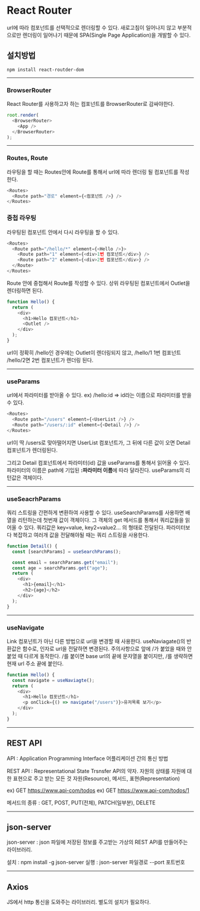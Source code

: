 # React Router

url에 따라 컴포넌트를 선택적으로 렌더링할 수 있다. 새로고침이 일어나지 않고 부분적으로만 렌더링이 일어나기 때문에 SPA(Single Page Application)을 개발할 수 있다.

## 설치방법

    npm install react-routder-dom

---

### BrowserRouter

React Router를 사용하고자 하는 컴포넌트를 BrowserRouter로 감싸야한다.

```javascript
root.render(
  <BrowserRouter>
    <App />
  </BrowserRouter>
);
```

---

### Routes, Route

라우팅을 할 때는 Routes안에 Route를 통해서 url에 따라 렌더링 될 컴포넌트를 작성한다.

```javascript
<Routes>
  <Route path="경로" element={<컴포넌트 />} />
</Routes>
```

### 중첩 라우팅

라우팅된 컴포넌트 안에서 다시 라우팅을 할 수 있다.

```javascript
<Routes>
  <Route path="/hello/*" element={<Hello />}>
    <Route path="1" element={<div>1번 컴포넌트</div>} />
    <Route path="2" element={<div>2번 컴포넌트</div>} />
  </Route>
</Routes>
```

Route 안에 중첩해서 Route를 작성할 수 있다. 상위 라우팅된 컴포넌트에서 Outlet을 렌더링하면 된다.

```javascript
function Hello() {
  return (
    <div>
      <h1>Hello 컴포넌트</h1>
      <Outlet />
    </div>
  );
}
```

url이 정확히 /hello인 경우에는 Outlet이 렌더링되지 않고, /hello/1 1번 컴포넌트 /hello/2면 2번 컴포넌트가 렌더링 된다.

---

### useParams

url에서 파라미터를 받아올 수 있다. ex) /hello:id => id라는 이름으로 파라미터를 받을 수 있다.

```javascript
<Routes>
  <Route path="/users" element={<UserList />} />
  <Route path="/users/:id" element={<Detail />} />
</Routes>
```

url이 딱 /users로 맞아떨어지면 UserList 컴포넌트가, 그 뒤에 다른 값이 오면 Detail 컴포넌트가 렌더링된다.

그리고 Detail 컴포넌트에서 파라미터(id) 값을 useParams를 통해서 읽어올 수 있다. 파라미터의 이름은 path에 기입된 **:파라미터 이름**에 따라 달라진다. useParams의 리턴값은 객체이다.

---

### useSeacrhParams

쿼리 스트링을 간편하게 변환하여 사용할 수 있다. useSearchParams를 사용하면 배열을 리턴하는데 첫번재 값이 객체이다. 그 객체의 get 메서드를 통해서 쿼리값들을 읽어올 수 있다. 쿼리값은 key=value, key2=value2... 의 형태로 전달된다. 파라미터보다 복잡하고 여러개 값을 전달해야될 때는 쿼리 스트링을 사용한다.

```javascript
function Detail() {
  const [searchParams] = useSearchParams();

  const email = searchParams.get("email");
  const age = searchParams.get("age");
  return (
    <div>
      <h1>{email}</h1>
      <h2>{age}</h2>
    </div>
  );
}
```

---

### useNavigate

Link 컴포넌트가 아닌 다른 방법으로 url을 변경할 때 사용한다. useNaviagate()의 반환값은 함수로, 인자로 url을 전달하면 변경된다. 주의사항으로 앞에 /가 붙었을 때와 안붙었 때 다르게 동작한다. /를 붙이면 base url의 끝에 문자열을 붙이지만, /를 생략하면 현재 url 주소 끝에 붙인다.

```javascript
function Hello() {
  const navigate = useNaviagte();
  return (
    <div>
      <h1>Hello 컴포넌트</h1>
      <p onClick={() => navigate("/users")}>유저목록 보기</p>
    </div>
  );
}
```

---

## REST API

API : Application Programming Interface
어플리케이션 간의 통신 방법

REST API : Representational State Trsnsfer API의 약자. 자원의 상태를 자원에 대한 표현으로 주고 받는 모든 것
자원(Resource), 메서드, 표현(Representation)

ex) GET https://www.api-com/todos
ex) GET https://www.api-com/todos/1

메서드의 종류 : GET, POST, PUT(전체), PATCH(일부분), DELETE

---

## json-server

json-server : json 파일에 저장된 정보를 주고받는 가상의 REST API를 만들어주는 라이브러리.

설치 : npm install -g json-server
실행 : json-server 파일경로 --port 포트번호

---

## Axios

JS에서 http 통신을 도와주는 라이브러리.
별도의 설치가 필요하다.
